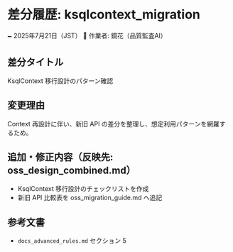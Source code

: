 # 差分履歴: ksqlcontext_migration

🗕 2025年7月21日（JST）
🧐 作業者: 鏡花（品質監査AI）

## 差分タイトル
KsqlContext 移行設計のパターン確認

## 変更理由
Context 再設計に伴い、新旧 API の差分を整理し、想定利用パターンを網羅するため。

## 追加・修正内容（反映先: oss_design_combined.md）
- KsqlContext 移行設計のチェックリストを作成
- 新旧 API 比較表を oss_migration_guide.md へ追記

## 参考文書
- `docs_advanced_rules.md` セクション 5
